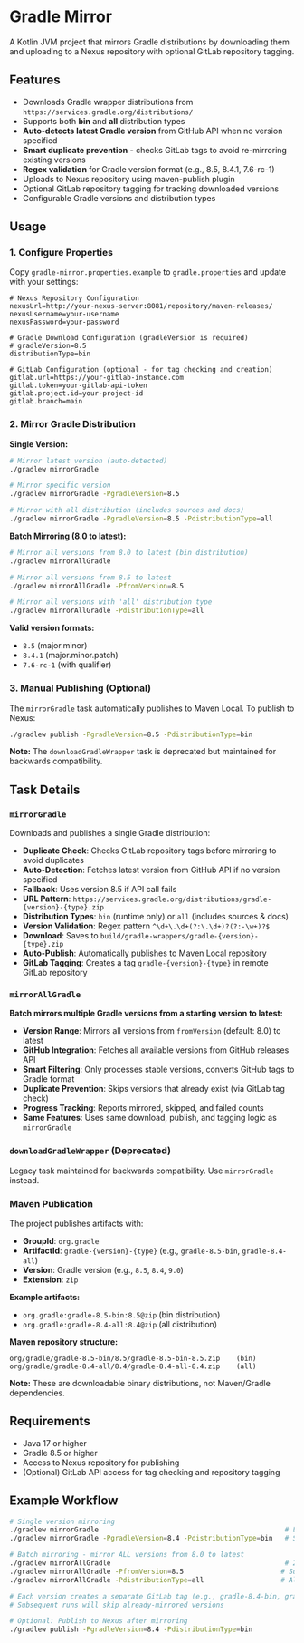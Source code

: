 # Gradle Mirror

A Kotlin JVM project that mirrors Gradle distributions by downloading them and uploading to a Nexus repository with optional GitLab repository tagging.

## Features

- Downloads Gradle wrapper distributions from `https://services.gradle.org/distributions/`
- Supports both **bin** and **all** distribution types
- **Auto-detects latest Gradle version** from GitHub API when no version specified
- **Smart duplicate prevention** - checks GitLab tags to avoid re-mirroring existing versions
- **Regex validation** for Gradle version format (e.g., 8.5, 8.4.1, 7.6-rc-1)
- Uploads to Nexus repository using maven-publish plugin
- Optional GitLab repository tagging for tracking downloaded versions
- Configurable Gradle versions and distribution types

## Usage

### 1. Configure Properties

Copy `gradle-mirror.properties.example` to `gradle.properties` and update with your settings:

```properties
# Nexus Repository Configuration
nexusUrl=http://your-nexus-server:8081/repository/maven-releases/
nexusUsername=your-username
nexusPassword=your-password

# Gradle Download Configuration (gradleVersion is required)
# gradleVersion=8.5
distributionType=bin

# GitLab Configuration (optional - for tag checking and creation)
gitlab.url=https://your-gitlab-instance.com
gitlab.token=your-gitlab-api-token
gitlab.project.id=your-project-id
gitlab.branch=main
```

### 2. Mirror Gradle Distribution

**Single Version:**
```bash
# Mirror latest version (auto-detected)
./gradlew mirrorGradle

# Mirror specific version
./gradlew mirrorGradle -PgradleVersion=8.5

# Mirror with all distribution (includes sources and docs)
./gradlew mirrorGradle -PgradleVersion=8.5 -PdistributionType=all
```

**Batch Mirroring (8.0 to latest):**
```bash
# Mirror all versions from 8.0 to latest (bin distribution)
./gradlew mirrorAllGradle

# Mirror all versions from 8.5 to latest
./gradlew mirrorAllGradle -PfromVersion=8.5

# Mirror all versions with 'all' distribution type
./gradlew mirrorAllGradle -PdistributionType=all
```

**Valid version formats:**
- `8.5` (major.minor)
- `8.4.1` (major.minor.patch)  
- `7.6-rc-1` (with qualifier)

### 3. Manual Publishing (Optional)

The `mirrorGradle` task automatically publishes to Maven Local. To publish to Nexus:
```bash
./gradlew publish -PgradleVersion=8.5 -PdistributionType=bin
```

**Note:** The `downloadGradleWrapper` task is deprecated but maintained for backwards compatibility.

## Task Details

### `mirrorGradle`

Downloads and publishes a single Gradle distribution:
- **Duplicate Check**: Checks GitLab repository tags before mirroring to avoid duplicates
- **Auto-Detection**: Fetches latest version from GitHub API if no version specified
- **Fallback**: Uses version 8.5 if API call fails
- **URL Pattern**: `https://services.gradle.org/distributions/gradle-{version}-{type}.zip`
- **Distribution Types**: `bin` (runtime only) or `all` (includes sources & docs)
- **Version Validation**: Regex pattern `^\d+\.\d+(?:\.\d+)?(?:-\w+)?$`
- **Download**: Saves to `build/gradle-wrappers/gradle-{version}-{type}.zip`
- **Auto-Publish**: Automatically publishes to Maven Local repository
- **GitLab Tagging**: Creates a tag `gradle-{version}-{type}` in remote GitLab repository

### `mirrorAllGradle`

**Batch mirrors multiple Gradle versions from a starting version to latest:**
- **Version Range**: Mirrors all versions from `fromVersion` (default: 8.0) to latest
- **GitHub Integration**: Fetches all available versions from GitHub releases API
- **Smart Filtering**: Only processes stable versions, converts GitHub tags to Gradle format
- **Duplicate Prevention**: Skips versions that already exist (via GitLab tag check)
- **Progress Tracking**: Reports mirrored, skipped, and failed counts
- **Same Features**: Uses same download, publish, and tagging logic as `mirrorGradle`

### `downloadGradleWrapper` (Deprecated)

Legacy task maintained for backwards compatibility. Use `mirrorGradle` instead.

### Maven Publication

The project publishes artifacts with:
- **GroupId**: `org.gradle`
- **ArtifactId**: `gradle-{version}-{type}` (e.g., `gradle-8.5-bin`, `gradle-8.4-all`)
- **Version**: Gradle version (e.g., `8.5`, `8.4`, `9.0`)
- **Extension**: `zip`

**Example artifacts:**
- `org.gradle:gradle-8.5-bin:8.5@zip` (bin distribution)
- `org.gradle:gradle-8.4-all:8.4@zip` (all distribution)

**Maven repository structure:**
```
org/gradle/gradle-8.5-bin/8.5/gradle-8.5-bin-8.5.zip    (bin)
org/gradle/gradle-8.4-all/8.4/gradle-8.4-all-8.4.zip    (all)
```

**Note:** These are downloadable binary distributions, not Maven/Gradle dependencies.

## Requirements

- Java 17 or higher
- Gradle 8.5 or higher
- Access to Nexus repository for publishing
- (Optional) GitLab API access for tag checking and repository tagging

## Example Workflow

```bash
# Single version mirroring
./gradlew mirrorGradle                                              # Latest version
./gradlew mirrorGradle -PgradleVersion=8.4 -PdistributionType=bin   # Specific version

# Batch mirroring - mirror ALL versions from 8.0 to latest
./gradlew mirrorAllGradle                                           # 27 versions (8.0 to 9.0)
./gradlew mirrorAllGradle -PfromVersion=8.5                        # Subset (8.5 to 9.0)
./gradlew mirrorAllGradle -PdistributionType=all                   # All versions with 'all' dist

# Each version creates a separate GitLab tag (e.g., gradle-8.4-bin, gradle-8.5-all)
# Subsequent runs will skip already-mirrored versions

# Optional: Publish to Nexus after mirroring
./gradlew publish -PgradleVersion=8.4 -PdistributionType=bin
```